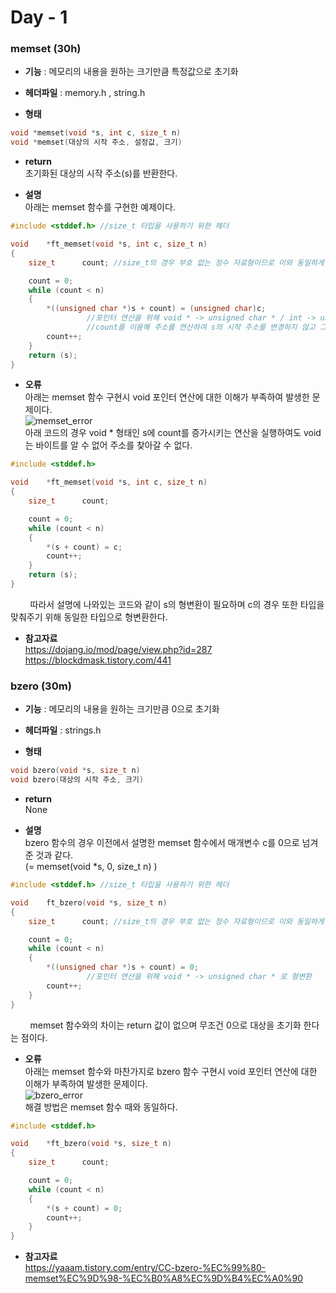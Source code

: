 # Day - 1

### memset (30h)
* **기능** : 메모리의 내용을 원하는 크기만큼 특정값으로 초기화

* **헤더파일** : memory.h , string.h

* **형태**

```c
void *memset(void *s, int c, size_t n)
void *memset(대상의 시작 주소, 설정값, 크기)
```

* **return**<br/>
초기화된 대상의 시작 주소(s)를 반환한다.<br/>

* **설명**<br/>
아래는 memset 함수를 구현한 예제이다.
```c
#include <stddef.h> //size_t 타입을 사용하기 위한 헤더

void	*ft_memset(void *s, int c, size_t n)
{
	size_t		count; //size_t의 경우 부호 없는 정수 자료형이므로 이와 동일하게 타입을 설정

	count = 0;
	while (count < n)
	{
		*((unsigned char *)s + count) = (unsigned char)c;
                 //포인터 연산을 위해 void * -> unsigned char * / int -> unsigned char 로 형변환
                 //count를 이용해 주소를 연산하여 s의 시작 주소를 변경하지 않고 그대로 유지
		count++;
	}
	return (s);
}
```

* **오류**<br/>
아래는 memset 함수 구현시 void 포인터 연산에 대한 이해가 부족하여 발생한 문제이다.<br/>
![memset_error](https://user-images.githubusercontent.com/48250370/102788204-9d444180-43e5-11eb-9763-561b8424c38f.png)<br/>
아래 코드의 경우 void * 형태인 s에 count를 증가시키는 연산을 실행하여도 void 는 바이트를 알 수 없어 주소를 찾아갈 수 없다.<br/>
```c
#include <stddef.h>

void	*ft_memset(void *s, int c, size_t n)
{
	size_t		count;

	count = 0;
	while (count < n)
	{
		*(s + count) = c;
		count++;
	}
	return (s);
}
```
&nbsp;&nbsp;&nbsp;&nbsp;&nbsp;&nbsp;&nbsp; 따라서 설명에 나와있는 코드와 같이 s의 형변환이 필요하며 c의 경우 또한 타입을 맞춰주기 위해 동일한 타입으로 형변환한다.<br/>

* **참고자료**<br/>
https://dojang.io/mod/page/view.php?id=287<br/>
https://blockdmask.tistory.com/441<br/>

### bzero (30m)
* **기능** : 메모리의 내용을 원하는 크기만큼 0으로 초기화

* **헤더파일** : strings.h

* **형태**

```c
void bzero(void *s, size_t n)
void bzero(대상의 시작 주소, 크기)
```

* **return**<br/>
None<br/>

* **설명**<br/>
bzero 함수의 경우 이전에서 설명한 memset 함수에서 매개변수 c를 0으로 넘겨준 것과 같다.<br/>
(= memset(void *s, 0, size_t n) )

```c
#include <stddef.h> //size_t 타입을 사용하기 위한 헤더

void	ft_bzero(void *s, size_t n)
{
	size_t		count; //size_t의 경우 부호 없는 정수 자료형이므로 이와 동일하게 타입을 설정

	count = 0;
	while (count < n)
	{
		*((unsigned char *)s + count) = 0;
                 //포인터 연산을 위해 void * -> unsigned char * 로 형변환
		count++;
	}
}
```
&nbsp;&nbsp;&nbsp;&nbsp;&nbsp;&nbsp;&nbsp; memset 함수와의 차이는 return 값이 없으며 무조건 0으로 대상을 초기화 한다는 점이다.

* **오류**<br/>
아래는 memset 함수와 마찬가지로 bzero 함수 구현시 void 포인터 연산에 대한 이해가 부족하여 발생한 문제이다.<br/>
![bzero_error](https://user-images.githubusercontent.com/48250370/102789300-45a6d580-43e7-11eb-819c-eeea34b8b5b6.png)<br/>
해결 방법은 memset 함수 때와 동일하다.<br/>
```c
#include <stddef.h>

void	*ft_bzero(void *s, size_t n)
{
	size_t		count;

	count = 0;
	while (count < n)
	{
		*(s + count) = 0;
		count++;
	}
}
```

* **참고자료**<br/>
https://yaaam.tistory.com/entry/CC-bzero-%EC%99%80-memset%EC%9D%98-%EC%B0%A8%EC%9D%B4%EC%A0%90

<br/>
